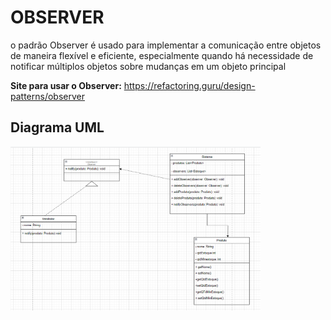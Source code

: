 <h1> OBSERVER </h1>

<p> o padrão Observer é usado para implementar a comunicação entre objetos de maneira flexível e eficiente, especialmente quando há necessidade de notificar múltiplos objetos sobre mudanças em um objeto principal</p>
 

</p>

__Site para usar o Observer:__ https://refactoring.guru/design-patterns/observer


<h2>Diagrama UML</h2>

<img src = "observer.png" width="400px">